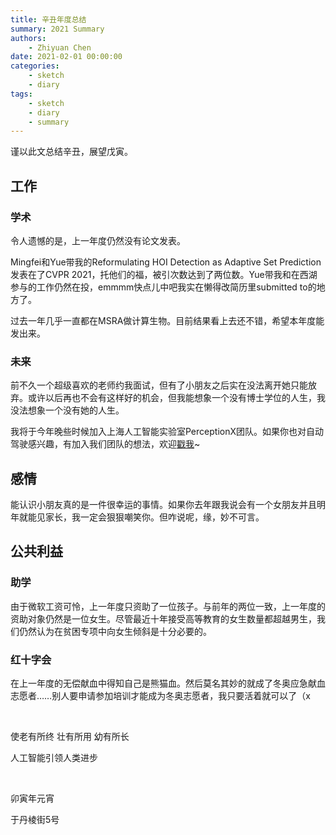 ```yaml
---
title: 辛丑年度总结
summary: 2021 Summary
authors:
    - Zhiyuan Chen
date: 2021-02-01 00:00:00
categories:
    - sketch
    - diary
tags:
    - sketch
    - diary
    - summary
---
```


谨以此文总结辛丑，展望戊寅。

## 工作

### 学术

令人遗憾的是，上一年度仍然没有论文发表。

Mingfei和Yue带我的Reformulating HOI Detection as Adaptive Set Prediction发表在了CVPR 2021，托他们的福，被引次数达到了两位数。Yue带我和在西湖参与的工作仍然在投，emmmm快点儿中吧我实在懒得改简历里submitted to的地方了。

过去一年几乎一直都在MSRA做计算生物。目前结果看上去还不错，希望本年度能发出来。

### 未来

前不久一个超级喜欢的老师约我面试，但有了小朋友之后实在没法离开她只能放弃。或许以后再也不会有这样好的机会，但我能想象一个没有博士学位的人生，我没法想象一个没有她的人生。

我将于今年晚些时候加入上海人工智能实验室PerceptionX团队。如果你也对自动驾驶感兴趣，有加入我们团队的想法，欢迎[戳我](mailto:this@zyc.ai)~

## 感情

能认识小朋友真的是一件很幸运的事情。如果你去年跟我说会有一个女朋友并且明年就能见家长，我一定会狠狠嘲笑你。但咋说呢，缘，妙不可言。

## 公共利益

### 助学

由于微软工资可怜，上一年度只资助了一位孩子。与前年的两位一致，上一年度的资助对象仍然是一位女生。尽管最近十年接受高等教育的女生数量都超越男生，我们仍然认为在贫困专项中向女生倾斜是十分必要的。

### 红十字会

在上一年度的无偿献血中得知自己是熊猫血。然后莫名其妙的就成了冬奥应急献血志愿者……别人要申请参加培训才能成为冬奥志愿者，我只要活着就可以了（x

&nbsp;

使老有所终 壮有所用 幼有所长

人工智能引领人类进步

&nbsp;

卯寅年元宵

于丹棱街5号
